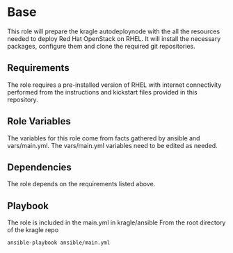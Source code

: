Base
=========

This role will prepare the kragle autodeploynode with the all the resources needed to deploy Red Hat OpenStack on RHEL. It will install the necessary packages, configure them and clone the required git repositories.

Requirements
------------

The role requires a pre-installed version of RHEL with internet connectivity performed from the instructions and kickstart files provided in this repository.

Role Variables
--------------

The variables for this role come from facts gathered by ansible and vars/main.yml. The vars/main.yml variables need to be edited as needed.

Dependencies
------------

The role depends on the requirements listed above.

Playbook
--------

The role is included in the main.yml in kragle/ansible
From the root directory of the kragle repo

    ansible-playbook ansible/main.yml
